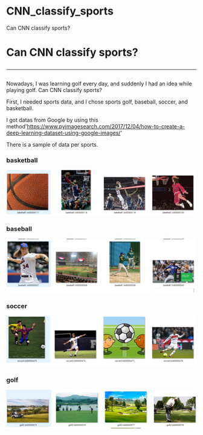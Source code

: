 # CNN_classify_sports
Can CNN classify sports?

# Can CNN classify sports? <hr/>
Nowadays, I was learning golf every day, and suddenly I had an idea while playing golf. Can CNN classify sports?

First, I needed sports data, and I chose sports golf, baseball, soccer, and basketball.

I got datas from Google by using this method'https://www.pyimagesearch.com/2017/12/04/how-to-create-a-deep-learning-dataset-using-google-images/'

There is a sample of data per sports.

### basketball
![basketball](./baketball_sample.png)

### baseball
![basetball](./baseball_sample.png)

### soccer
![soccer](./soccer_sample.png)

### golf
![golf](./golf_sample.png) 
